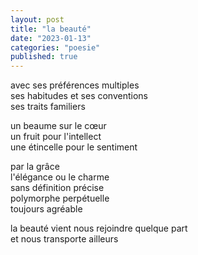 ```yaml
---
layout: post
title: "la beauté"
date: "2023-01-13"
categories: "poesie"
published: true
---
```


avec ses préférences multiples  
ses habitudes et ses conventions  
ses traits familiers  

un beaume sur le cœur  
un fruit pour l'intellect  
une étincelle pour le sentiment  

par la grâce  
l'élégance ou le charme  
sans définition précise  
polymorphe perpétuelle  
toujours agréable   

la beauté vient nous rejoindre quelque part  
et nous transporte ailleurs
